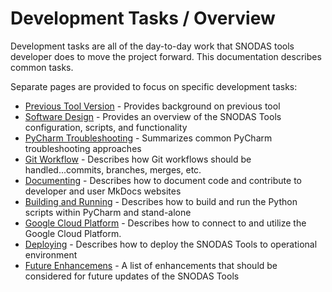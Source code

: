 # Development Tasks / Overview

Development tasks are all of the day-to-day work that SNODAS tools developer does to move the project forward.
This documentation describes common tasks.

Separate pages are provided to focus on specific development tasks:

* [Previous Tool Version](previous-tool.md) - Provides background on previous tool
* [Software Design](software-design.md) - Provides an overview of the SNODAS Tools configuration, scripts, and functionality
* [PyCharm Troubleshooting](pycharm-trouble.md) - Summarizes common PyCharm troubleshooting approaches
* [Git Workflow](git.md) - Describes how Git workflows should be handled...commits, branches, merges, etc.
* [Documenting](doc.md) - Describes how to document code and contribute to developer and user MkDocs websites
* [Building and Running](build-run.md) - Describes how to build and run the Python scripts within PyCharm and stand-alone
* [Google Cloud Platform](gcp.md) - Describes how to connect to and utilize the Google Cloud Platform.
* [Deploying](deploy.md) - Describes how to deploy the SNODAS Tools to operational environment
* [Future Enhancemens](future-enhancements.md) - A list of enhancements that should be considered for future updates of the SNODAS Tools


